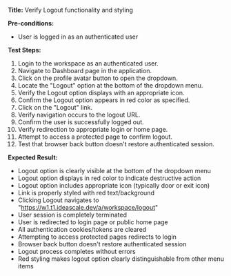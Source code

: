 **Title:** Verify Logout functionality and styling

**Pre-conditions:**
* User is logged in as an authenticated user

**Test Steps:**
1. Login to the workspace as an authenticated user.
2. Navigate to Dashboard page in the application.
3. Click on the profile avatar button to open the dropdown.
4. Locate the "Logout" option at the bottom of the dropdown menu.
5. Verify the Logout option displays with an appropriate icon.
6. Confirm the Logout option appears in red color as specified.
7. Click on the "Logout" link.
8. Verify navigation occurs to the logout URL.
9. Confirm the user is successfully logged out.
10. Verify redirection to appropriate login or home page.
11. Attempt to access a protected page to confirm logout.
12. Test that browser back button doesn't restore authenticated session.

**Expected Result:**
* Logout option is clearly visible at the bottom of the dropdown menu
* Logout option displays in red color to indicate destructive action
* Logout option includes appropriate icon (typically door or exit icon)
* Link is properly styled with red text/background
* Clicking Logout navigates to "https://w1.t1.ideascale.dev/a/workspace/logout"
* User session is completely terminated
* User is redirected to login page or public home page
* All authentication cookies/tokens are cleared
* Attempting to access protected pages redirects to login
* Browser back button doesn't restore authenticated session
* Logout process completes without errors
* Red styling makes logout option clearly distinguishable from other menu items